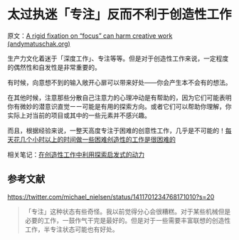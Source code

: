 # 太过执迷「专注」反而不利于创造性工作

原文：[A rigid fixation on “focus” can harm creative work (andymatuschak.org)](https://notes.andymatuschak.org/z8BENejnm5iyqRUodaqyScehdgnuu9b1vn669)

生产力文化着迷于「深度工作」、专注等等。但是对于创造性工作来说，一定程度的偶然性和自发性是非常重要的。

有时候，向意想不到的输入敞开心扉可以带来好处——你会产生本不会有的想法。

在其他时候，注意那些分散自己注意力的心理冲动是有帮助的，因为它们可能表明你有微妙的潜意识直觉ーー可能是有用的探索方向。或者它们可以帮助你理解，你实际上对当前的项目或其中的一些元素并不感兴趣。

而且，根据经验来说，一整天高度专注于困难的创意性工作，几乎是不可能的！[每天花几个小时以上的时间做一些困难创造性的工作是很困难的]( https://notes.andymatuschak.org/z2cimzy4h6bhkurfnqpqdjkitgpvud4pdtbwm )

相关笔记：[在创造性工作中利用探索启发式的动力](https://notes.andymatuschak.org/z5hfnKt2MAdQgZBguABu4wwsnbRB9Z8zFqkvL)

## 参考文献

https://twitter.com/michael_nielsen/status/1411701234768171010?s=20

> 「专注」这种状态有些奇怪。我以前觉得分心会很糟糕。对于某些机械但是必要的工作，一鼓作气干完是最好的。但是对于一些需要丰富联想的创造性工作，半专注状态可能也有好处。